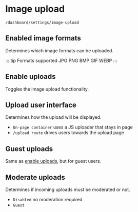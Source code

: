 # Image upload

`/dashboard/settings/image-upload`

## Enabled image formats

Determines which image formats can be uploaded.

::: tip Formats supported
JPG PNG BMP GIF WEBP
:::

## Enable uploads

Toggles the image upload functionality.

## Upload user interface

Determines how the upload will be displayed.

- `On-page container` uses a JS uploader that stays in page
- `/upload route` drives users towards the upload page

## Guest uploads

Same as [enable uploads](#enable-uploads), but for guest users.

## Moderate uploads

Determines if incoming uploads must be moderated or not.

- `Disabled` no moderation required
- `Guest` 